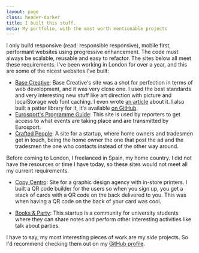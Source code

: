 ```yaml
---
layout: page
class: header-darker
title: I built this stuff.
meta: My portfolio, with the most worth mentionable projects
---
```


I only build responsive (read: responsible responsive), mobile first, performant websites using progressive enhancement. The code must always be scalable, reusable and easy to refactor. The sites below all meet these requirements. 
I've been working in London for over a year, and this are some of the nicest websites I've built:

- [Base Creative](http://www.basecreative.co.uk/): Base Creative's site was a shot for perfection in terms of web development, and it was very close one. I used the best standards and very interesting new stuff like art direction with picture and localStorage web font caching. I even wrote [an article](http://jaicab.com/2015/05/18/making-a-difference-with-performance/) about it. I also built a patter library for it, it's available [on GitHub](http://basecreative.github.io/styleguide/).
- [Eurosport's Programme Guide](http://programmeguide.eurosport.com/): This site is used by reporters to get access to what events are taking place and are transmitted by Eurosport.
- [Crafted People](https://craftedpeople.com/): A site for a startup, where home owners and tradesmen get in touch, being the home owner the one that post the ad and the tradesmen the one who contacts instead of the other way around.

Before coming to London, I freelanced in Spain, my home country. I did not have the resources or time I have today, so these sites would not meet all my current requirements.

- [Copy Centro](http://copycentro.es): Site for a graphic design agency with in-store printers. I built a QR code builder for the users so when you sign up, you get a stack of cards with a QR code on the back delivered to you. This was when having a QR code on the back of your card was cool.

- [Books & Party](http://booksandparty.com): This startup is a community for university students where they can share notes and perform other interesting activities like talk about parties.

I have to say, my most interesting pieces of work are my side projects. So I'd recommend checking them out on my [GitHub profile](https://github.com/jaicab).